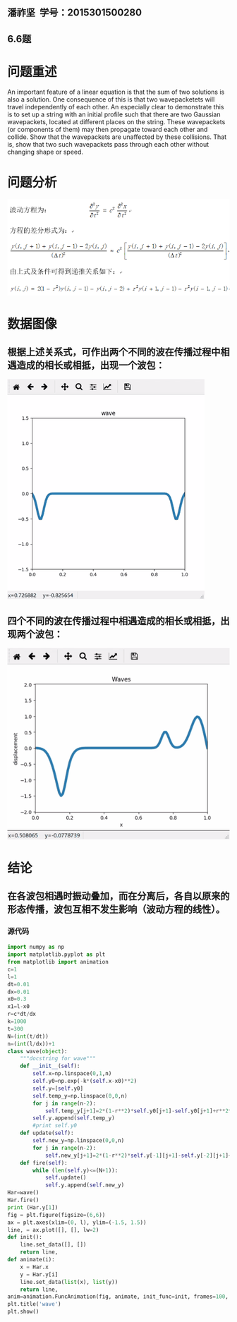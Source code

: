 ## 潘祚坚  学号：2015301500280
## 6.6题
# 问题重述
An important feature of a linear equation is that the sum of two solutions is also a solution. One consequence of this is that two wavepacketets will travel independently of each other. An especially clear to demonstrate this is to set up a string with an initial profile such that there are two Gaussian wavepackets, located at different places on the string. These wavepackets (or components of them) may then propagate toward each other and collide. Show that the wavepackets are unaffected by these collisions. That is, show that two such wavepackets pass through each other without changing shape or speed.
# 问题分析
![picture1](https://github.com/paaaaaan/Computational_physics_2015301500280/blob/12.0/analysis.png)
# 数据图像

## 根据上述关系式，可作出两个不同的波在传播过程中相遇造成的相长或相抵，出现一个波包：

![picture2](https://github.com/paaaaaan/Computational_physics_2015301500280/blob/12.0/1.gif)

## 四个不同的波在传播过程中相遇造成的相长或相抵，出现两个波包：
![picture3](https://github.com/paaaaaan/Computational_physics_2015301500280/blob/12.0/2.gif)
# 结论

## 在各波包相遇时振动叠加，而在分离后，各自以原来的形态传播，波包互相不发生影响（波动方程的线性）。

### 源代码
```python
import numpy as np
import matplotlib.pyplot as plt
from matplotlib import animation
c=1
l=1
dt=0.01
dx=0.01
x0=0.3
x1=l-x0
r=c*dt/dx
k=1000
t=300
N=(int(t/dt))
n=(int(l/dx))+1
class wave(object):
    """docstring for wave"""
    def __init__(self):
        self.x=np.linspace(0,1,n)
        self.y0=np.exp(-k*(self.x-x0)**2)
        self.y=[self.y0]
        self.temp_y=np.linspace(0,0,n)
        for j in range(n-2):
            self.temp_y[j+1]=2*(1-r**2)*self.y0[j+1]-self.y0[j+1]+r**2*(self.y0[j+2]+self.y0[j])
        self.y.append(self.temp_y)
        #print self.y0
    def update(self):
        self.new_y=np.linspace(0,0,n)
        for j in range(n-2):
            self.new_y[j+1]=2*(1-r**2)*self.y[-1][j+1]-self.y[-2][j+1]+r**2*(self.y[-1][j+2]+self.y[-1][j])
    def fire(self):
        while (len(self.y)<=(N+1)):
            self.update()
            self.y.append(self.new_y)
Har=wave()
Har.fire()
print (Har.y[1])
fig = plt.figure(figsize=(6,6))
ax = plt.axes(xlim=(0, l), ylim=(-1.5, 1.5))
line, = ax.plot([], [], lw=2)
def init():  
    line.set_data([], [])  
    return line,
def animate(i):
    x = Har.x
    y = Har.y[i]
    line.set_data(list(x), list(y))   
    return line,
anim=animation.FuncAnimation(fig, animate, init_func=init, frames=100, interval=25)
plt.title('wave')
plt.show()
```
